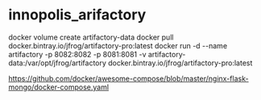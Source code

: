 # innopolis_arifactory

docker volume create artifactory-data
docker pull docker.bintray.io/jfrog/artifactory-pro:latest
docker run -d --name artifactory -p 8082:8082 -p 8081:8081 -v artifactory-data:/var/opt/jfrog/artifactory docker.bintray.io/jfrog/artifactory-pro:latest 

https://github.com/docker/awesome-compose/blob/master/nginx-flask-mongo/docker-compose.yaml 
